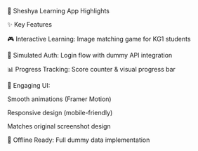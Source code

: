 🚀 Sheshya Learning App Highlights

✨ Key Features

🎮 Interactive Learning: Image matching game for KG1 students

🔐 Simulated Auth: Login flow with dummy API integration

📊 Progress Tracking: Score counter & visual progress bar

🎨 Engaging UI:

Smooth animations (Framer Motion)

Responsive design (mobile-friendly)

Matches original screenshot design

📂 Offline Ready: Full dummy data implementation